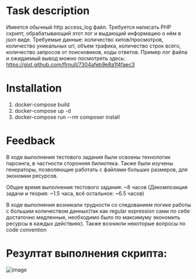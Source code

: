 # Task description
Имеется обычный http access_log файл.
Требуется написать PHP скрипт, обрабатывающий этот лог и выдающий информацию о нём в json виде.
Требуемые данные: количество хитов/просмотров, количество уникальных url, объем трафика, количество строк всего, количество запросов от поисковиков, коды ответов. Пример лог файла и ожидаемый вывод можно посмотреть здесь: https://gist.github.com/flrnull/7304afeb9e8a1f4faec3
# Installation
<ol>
  <li>docker-compose build</li>
  <li>docker-compose up -d</li>
  <li>docker-compose run --rm composer install</li>
</ol>

# Feedback
В ходе выполнения тестового задания были освоены технологии парсинга, в частности сторонняя билиотека. Также были изучены генераторы, позволяющие работать с файлами больших размеров, для экономии ресурсов. 

Общее время выполнения тестового задания: ~8 часов (Декомпозиция задачи и теория: ~1.5 часа, всё остальное: ~6.5 часов)

В ходе выполнения возникали трудности со следованием логике работы с большим количеством данных(так как regular expression сами по себе достаточно медленные, необходимо было по максимуму экономить ресурсы в каждых действиях). Также возникли некоторые вопросы по code convention
# Резултат выполнения скрипта:
![image](https://user-images.githubusercontent.com/99605803/169577972-3f2f95d6-5ee6-4b15-b1d3-0c96818fa2be.png)